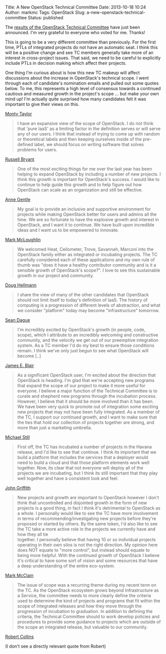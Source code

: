 Title: A New OpenStack Technical Committee
Date: 2013-10-18 10:24
Author: markmc
Tags: OpenStack
Slug: a-new-openstack-technical-committee
Status: published

The [results of the OpenStack Technical
Committee](http://lists.openstack.org/pipermail/openstack-announce/2013-October/000152.html)
have just been announced. I'm very grateful to everyone who voted for
me. Thanks!

This is going to be a very different committee than previously. For the
first time, PTLs of integrated projects do not have an automatic seat. I
think this will be a positive change and see TC members generally take
more of an interest in cross-project issues. That said, we need to be
careful to explicitly include PTLs in decision making which affect their
projects.

One thing I'm curious about is how this new TC makeup will affect
discussions about the increase in OpenStack's technical scope. I went
through each of candidate's nomination emails and pulled out some quotes
below. To me, this represents a high level of consensus towards a
continued cautious and measured growth in the project's scope ... but
make your own mind up! I'm actually quite surprised how many candidates
felt it was important to give their views on this.

[Monty
Taylor](http://lists.openstack.org/pipermail/openstack-dev/2013-October/016048.html)

> I have an expansive view of the scope of OpenStack. I do not think
> that 'pure IaaS' as a limiting factor in the definition serves or will
> serve any of our users. I think that instead of trying to come up with
> random or theoretical labels and then keeping ourselves inside of the
> pre-defined label, we should focus on writing software that solves
> problems for users.

[Russell
Bryant](http://lists.openstack.org/pipermail/openstack-dev/2013-October/016139.html)

> One of the most exciting things for me over the last year has been
> helping to expand OpenStack by including a number of new projects. I
> think this growth is important for OpenStack's success. I would like
> to continue to help guide this growth and to help figure out how
> OpenStack can scale as an organization and still be effective.

[Anne
Gentle](http://lists.openstack.org/pipermail/openstack-dev/2013-October/016124.html)

> My goal is to provide an inclusive and supportive environment for
> projects while making OpenStack better for users and admins all the
> time. We are so fortunate to have the explosive growth and interest in
> OpenStack, and I want it to continue. We have built upon incredible
> ideas and I want us to be empowered to innovate.

[Mark
McLoughlin](http://lists.openstack.org/pipermail/openstack-dev/2013-October/016123.html)

> We welcomed Heat, Ceilometer, Trove, Savannah, Marconi into the
> OpenStack family either as integrated or incubating projects. The TC
> carefully considered each of these applications and my own rule of
> thumb was "does it have a healthy contributor community and is it a
> sensible growth of OpenStack's scope?". I love to see this sustainable
> growth in our project and community.

[Doug
Hellmann](http://lists.openstack.org/pipermail/openstack-dev/2013-October/016163.html)

> I share the view of many of the other candidates that OpenStack should
> not limit itself to today's definition of IaaS. The history of
> computing is a progression of different levels of abstraction, and
> what we consider "platform" today may become "infrastructure"
> tomorrow.

[Sean
Dague](http://lists.openstack.org/pipermail/openstack-dev/2013-October/016107.html)

> I'm incredibly excited by OpenStack's growth (in people, code, scope),
> which I attribute to an incredibly welcoming and constructive
> community, and the velocity we get out of our preemptive integration
> system. As a TC member I'd do my best to ensure those conditions
> remain. I think we've only just begun to see what OpenStack will
> become \[..\]

[James E.
Blair](http://lists.openstack.org/pipermail/openstack-dev/2013-October/016067.html)

> As a significant OpenStack user, I'm excited about the direction that
> OpenStack is heading. I'm glad that we're accepting new programs that
> expand the scope of our project to make it more useful for everyone. I
> believe a major function of the Technical Committee is to curate and
> shepherd new programs through the incubation process. However, I
> believe that it should be more involved than it has been. We have been
> very quick to promote out of integration some exciting new projects
> that may not have been fully integrated. As a member of the TC, I
> support our continued growth, and I want to make sure that the ties
> that hold our collection of projects together are strong, and more
> than just a marketing umbrella.

[Michael
Still](http://lists.openstack.org/pipermail/openstack-dev/2013-October/016081.html)

> First off, the TC has incubated a number of projects in the Havana
> release, and I'd like to see that continue. I think its important that
> we build a platform that includes the services that a deployer would  
> need to build a cloud and that those platform elements work well
> together. Now, its clear that not everyone will deploy all of the
> projects we are incubating, but I think its still important that they
> play well together and have a consistent look and feel.

[John
Griffith](http://lists.openstack.org/pipermail/openstack-dev/2013-October/016146.html)

> New projects and growth are important to OpenStack however I don't
> think that uncontrolled and disjointed growth in the form of new
> projects is a good thing, in fact I think it's detrimental to
> OpenStack as a whole. I personally would like to see the TC have more
> involvement in terms of recommending/investigating new projects before
> they're proposed or started by others. By the same token, I'd also
> like to see the TC take a more active role in the projects we
> currently have and how they all tie  
> together. I personally believe that having 10 or so individual
> projects operating in their own silos is not the right direction. My
> opinion here does NOT equate to "more control", but instead should
> equate to being more helpful. With the continued growth of OpenStack I
> believe it's critical to have some sort of vision and some resources
> that have a deep understanding of the entire eco-system.

[Mark
McClain](http://lists.openstack.org/pipermail/openstack-dev/2013-October/016381.html)

> The issue of scope was a recurring theme during my recent term on the
> TC. As the OpenStack ecosystem grows beyond Infrastructure as a
> Service, the committee needs to more clearly define the criteria used
> to determine the kind of projects and programs that fit within the
> scope of integrated releases and how they move through the progression
> of incubation to graduation. In addition to defining the criteria, the
> Technical Committee should to work develop policies and procedures to
> provide some guidance to projects which are outside of the scope an
> integrated release, but valuable to our community.

[Robert
Collins](http://lists.openstack.org/pipermail/openstack-dev/2013-October/016324.html)

(I don't see a directly relevant quote from Robert)
